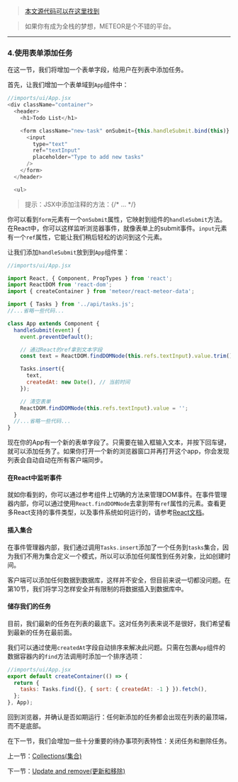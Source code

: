 > [本文源代码可以在这里找到](https://github.com/meteor/simple-todos-react)

> 如果你有成为全栈的梦想，METEOR是个不错的平台。

---

### 4.使用表单添加任务

在这一节，我们将增加一个表单字段，给用户在列表中添加任务。

首先，让我们增加一个表单域到`App`组件中：

```javascript
//imports/ui/App.jsx
<div className="container">
  <header>
    <h1>Todo List</h1>

    <form className="new-task" onSubmit={this.handleSubmit.bind(this)} >
      <input
        type="text"
        ref="textInput"
        placeholder="Type to add new tasks"
      />
    </form>
  </header>

  <ul>
```

> 提示：JSX中添加注释的方法：{/\* ... \*/}

你可以看到`form`元素有一个`onSubmit`属性，它映射到组件的`handleSubmit`方法。在React中，你可以这样监听浏览器事件，就像表单上的submit事件。`input`元素有一个`ref`属性，它能让我们稍后轻松的访问到这个元素。

让我们添加`handleSubmit`放到到`App`组件里：

```javascript
//imports/ui/App.jsx

import React, { Component, PropTypes } from 'react';
import ReactDOM from 'react-dom';
import { createContainer } from 'meteor/react-meteor-data';

import { Tasks } from '../api/tasks.js';
//...省略一些代码...

class App extends Component {
  handleSubmit(event) {
    event.preventDefault();

    // 通过React的ref拿到文本字段
    const text = ReactDOM.findDOMNode(this.refs.textInput).value.trim();

    Tasks.insert({
      text,
      createdAt: new Date(), // 当前时间
    });

    // 清空表单
    ReactDOM.findDOMNode(this.refs.textInput).value = '';
  }
  //...省略一些代码...
}
```

现在你的App有一个新的表单字段了。只需要在输入框输入文本，并按下回车键，就可以添加任务了。如果你打开一个新的浏览器窗口并再打开这个app，你会发现列表会自动自动在所有客户端同步。

#### 在React中监听事件

就如你看到的，你可以通过参考组件上切确的方法来管理DOM事件。在事件管理器内部，你可以通过使用`React.findDOMNode`去拿到带有`ref`属性的元素。查看更多React支持的事件类型，以及事件系统如何运行的，请参考[React文档](https://facebook.github.io/react/docs/events.html)。

#### 插入集合

在事件管理器内部，我们通过调用`Tasks.insert`添加了一个任务到`tasks`集合，因为我们不用为集合定义一个模式，所以可以添加任何属性到任务对象，比如创建时间。

客户端可以添加任何数据到数据库，这样并不安全，但目前来说一切都没问题。在第10节，我们将学习怎样安全并有限制的将数据插入到数据库中。

#### 储存我们的任务

目前，我们最新的任务在列表的最底下。这对任务列表来说不是很好，我们希望看到最新的任务在最前面。

我们可以通过使用`createdAt`字段自动排序来解决此问题。只需在包裹`App`组件的数据容器内的`find`方法调用时添加一个排序选项：

```javascript
//imports/ui/App.jsx
export default createContainer(() => {
  return {
    tasks: Tasks.find({}, { sort: { createdAt: -1 } }).fetch(),
  };
}, App);
```

回到浏览器，并确认是否如期运行：任何新添加的任务都会出现在列表的最顶端，而不是底部。

在下一节，我们会增加一些十分重要的待办事项列表特性：关闭任务和删除任务。

上一节：[Collections(集合)](https://github.com/rockjins/Meteor-Tutorials/blob/master/React/03-Storing-tasks-in-a-collection.md)

下一节：[Update and remove(更新和移除)](https://github.com/rockjins/Meteor-Tutorials/blob/master/React/05-Update-and-remove.md)
